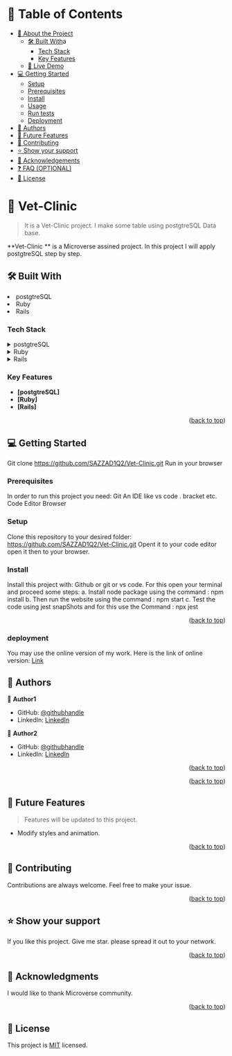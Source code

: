 



# 📗 Table of Contents

- [📖 About the Project](#about-project)
  - [🛠 Built With](#built-with)a
    - [Tech Stack](#tech-stack)
    - [Key Features](#key-features)
  - [🚀 Live Demo](#live-demo)
- [💻 Getting Started](#getting-started)
  - [Setup](#setup)
  - [Prerequisites](#prerequisites)
  - [Install](#install)
  - [Usage](#usage)
  - [Run tests](#run-tests)
  - [Deployment](#triangular_flag_on_post-deployment)
- [👥 Authors](#authors)
- [🔭 Future Features](#future-features)
- [🤝 Contributing](#contributing)
- [⭐️ Show your support](#support)
- [🙏 Acknowledgements](#acknowledgements)
- [❓ FAQ (OPTIONAL)](#faq)
- [📝 License](#license)



# 📖 Vet-Clinic <a name="Vet-Clinic"></a>

> It is a Vet-Clinic project. I make some table using postgtreSQL Data
base.

**Vet-Clinic ** is a Microverse assined project. In this project I will apply postgtreSQL step by step.

## 🛠 Built With <a name="built-with"></a>
<li>postgtreSQL</li>
<li>Ruby</li>
<li>Rails</li>

### Tech Stack <a name="tech-stack"></a>


<details>
  <summary>postgtreSQL</summary>
  <ul>
    <li><a href="https://reactjs.org/">postgtreSQL</a></li>
  </ul>
</details>

<details>
  <summary>Ruby</summary>
  <ul>
    <li><a href="https://expressjs.com/">Ruby</a></li>
  </ul>
</details>

<details>
<summary>Rails</summary>
  <ul>
    <li><a href="https://www.postgresql.org/">Rails</a></li>
  </ul>
</details>

<!-- Features -->

### Key Features <a name="key-features"></a>



- **[postgtreSQL]**
- **[Ruby]**
- **[Rails]**

<p align="right">(<a href="#readme-top">back to top</a>)</p>

<!-- GETTING STARTED -->

## 💻 Getting Started <a name="getting-started"></a>

Git clone https://github.com/SAZZAD1Q2/Vet-Clinic.git
Run in your browser

### Prerequisites

In order to run this project you need:
Git
An IDE like vs code . bracket etc.
Code Editor
Browser

### Setup

Clone this repository to your desired folder: https://github.com/SAZZAD1Q2/Vet-Clinic.git
Opent it to your code editor
open it then to your browser.


### Install

Install this project with:
Github or git or vs code. For this open your terminal and proceed some steps:
a. Install node package using the command : npm install
b. Then run the website using the command : npm start
c. Test the code using jest snapShots and for this use the Command : npx jest

<p align="right">(<a href="#readme-top">back to top</a>)</p>

### deployment

You may use the online version of my work. Here is the link of online version: [Link]()

<!-- AUTHORS -->

## 👥 Authors <a name="authors"></a>


👤 **Author1**

- GitHub: [@githubhandle](https://github.com/SAZZAD1Q2/Vet-Clinic.git)
- LinkedIn: [LinkedIn](https://www.linkedin.com/in/sazzad3y/)


👤 **Author2**

- GitHub: [@githubhandle](https://github.com/olanikegloria)
- LinkedIn: [LinkedIn](https://www.linkedin.com/in/olani/)


<p align="right">(<a href="#readme-top">back to top</a>)</p>

<!-- FUTURE FEATURES -->


<p align="right">(<a href="#readme-top">back to top</a>)</p>

<!-- FUTURE FEATURES -->

## 🔭 Future Features <a name="future-features"></a>

> Features will be updated to this project.

- Modify styles and animation.

<p align="right">(<a href="#readme-top">back to top</a>)</p>

<!-- CONTRIBUTING -->

## 🤝 Contributing <a name="contributing"></a>
Contributions are always welcome. Feel free to make your issue.

<p align="right">(<a href="#readme-top">back to top</a>)</p>

<!-- SUPPORT -->

## ⭐️ Show your support <a name="support"></a>
If you like this project. Give me star. please spread it out to your network.

<p align="right">(<a href="#readme-top">back to top</a>)</p>

<!-- ACKNOWLEDGEMENTS -->

## 🙏 Acknowledgments <a name="acknowledgements"></a>
I would like to thank Microverse community.

<p align="right">(<a href="#readme-top">back to top</a>)</p>

## 📝 License <a name="LICENSE"></a>

This project is [MIT](./LICENSE) licensed.


